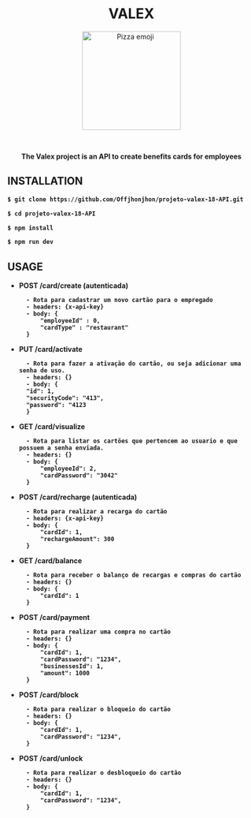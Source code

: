 <div align="center">
<h1>VALEX</h1>
<p>
<img src="https://notion-emojis.s3-us-west-2.amazonaws.com/prod/svg-twitter/1f355.svg" alt="Pizza emoji" width=200px/>
</p>
<br>
<p > <b>The Valex project is an API to create benefits cards for employees<b> </p>
 </div>

##  INSTALLATION

```bash
$ git clone https://github.com/Offjhonjhon/projeto-valex-18-API.git

$ cd projeto-valex-18-API

$ npm install

$ npm run dev
```
 ## USAGE


 
- POST /card/create (autenticada)
  ```
    - Rota para cadastrar um novo cartão para o empregado
    - headers: {x-api-key}
    - body: {
        "employeeId" : 0,
        "cardType" : "restaurant"
    }
  ```
- PUT /card/activate
  ```
    - Rota para fazer a ativação do cartão, ou seja adicionar uma senha de uso.
    - headers: {}
    - body: {
    "id": 1,
    "securityCode": "413",
    "password": "4123
    }
  ```
- GET /card/visualize 
  ```
    - Rota para listar os cartões que pertencem ao usuario e que possuem a senha enviada.
    - headers: {}
    - body: {
        "employeeId": 2,
        "cardPassword": "3042"
    }
  ```
- POST /card/recharge (autenticada)
  ```
    - Rota para realizar a recarga do cartão
    - headers: {x-api-key}
    - body: {
        "cardId": 1, 
        "rechargeAmount": 300
    }
  ```
- GET /card/balance
  ```
    - Rota para receber o balanço de recargas e compras do cartão
    - headers: {}
    - body: {
        "cardId": 1
    }
  ```
- POST /card/payment 
  ```
    - Rota para realizar uma compra no cartão
    - headers: {}
    - body: {
        "cardId": 1,
        "cardPassword": "1234",
        "businessesId": 1,
        "amount": 1000
    }
  ```
- POST /card/block 
  ```
    - Rota para realizar o bloqueio do cartão
    - headers: {}
    - body: {
        "cardId": 1,
        "cardPassword": "1234",
    }
  ```
- POST /card/unlock 
  ```
    - Rota para realizar o desbloqueio do cartão
    - headers: {}
    - body: {
        "cardId": 1,
        "cardPassword": "1234",
    }
  ```
```
